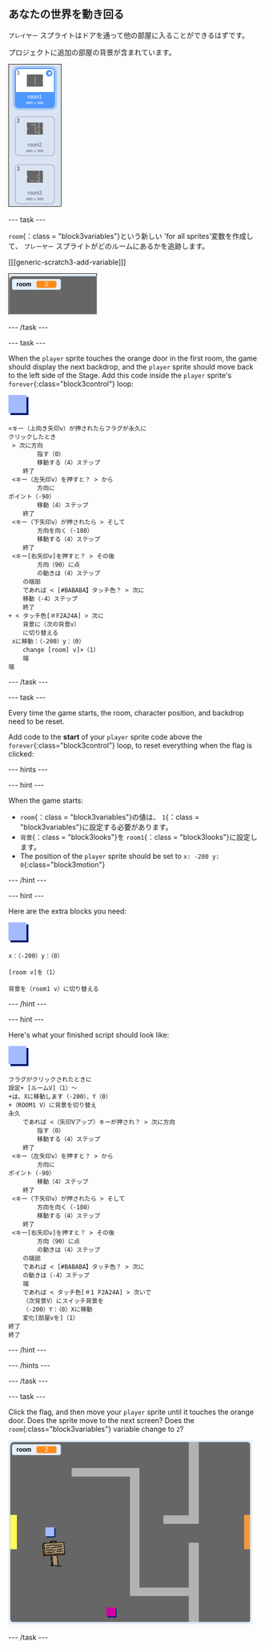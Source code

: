 ## あなたの世界を動き回る

`プレイヤー` スプライトはドアを通って他の部屋に入ることができるはずです。

プロジェクトに追加の部屋の背景が含まれています。

![スクリーンショット](images/world-backdrops.png)

\--- task \---

`room`{：class = "block3variables"}という新しい 'for all sprites'変数を作成して、 `プレーヤー` スプライトがどのルームにあるかを追跡します。

[[[generic-scratch3-add-variable]]]

![screenshot](images/world-room.png)

\--- /task \---

\--- task \---

When the `player` sprite touches the orange door in the first room, the game should display the next backdrop, and the `player` sprite should move back to the left side of the Stage. Add this code inside the `player` sprite's `forever`{:class="block3control"} loop:

![player](images/player.png)

```blocks3
<キー（上向き矢印v）が押されたらフラグが永久に
クリックしたとき
 > 次に方向
        指す（0）
        移動する（4）ステップ
    終了
 <キー（左矢印v）を押すと？ > から
        方向に
ポイント（-90）
        移動（4）ステップ
    終了
 <キー（下矢印v）が押されたら > そして
        方向を向く（-180）
        移動する（4）ステップ
    終了
 <キー[右矢印v]を押すと？ > その後
        方向（90）に点
        の動きは（4）ステップ
    の端部
    であれば < [#BABABA】タッチ色？ > 次に
    移動（-4）ステップ
    終了
+ < タッチ色[＃F2A24A] > 次に
    背景に（次の背景v）
    に切り替える
 xに移動：（-200）y：（0）
    change [room] v]×（1）
    端
端
```

\--- /task \---

\--- task \---

Every time the game starts, the room, character position, and backdrop need to be reset.

Add code to the **start** of your `player` sprite code above the `forever`{:class="block3control"} loop, to reset everything when the flag is clicked:

\--- hints \---

\--- hint \---

When the game starts:

+ `room`{：class = "block3variables"}の値は、 `1`{：class = "block3variables"}に設定する必要があります。
+ `背景`{：class = "block3looks"}を `room1`{：class = "block3looks"}に設定します。
+ The position of the `player` sprite should be set to `x: -200 y: 0`{:class="block3motion"}

\--- /hint \---

\--- hint \---

Here are the extra blocks you need:

![player](images/player.png)

```blocks3
x：（-200）y：（0）

[room v]を（1）

背景を（room1 v）に切り替える
```

\--- /hint \---

\--- hint \---

Here's what your finished script should look like:

![player](images/player.png)

```blocks3
フラグがクリックされたときに
設定+ [ルームV]（1）〜
+は、Xに移動します（-200）、Y（0）
+（ROOM1 V）に背景を切り替え
永久
    であれば <（矢印Vアップ）キーが押され？ > 次に方向
        指す（0）
        移動する（4）ステップ
    終了
 <キー（左矢印v）を押すと？ > から
        方向に
ポイント（-90）
        移動（4）ステップ
    終了
 <キー（下矢印v）が押されたら > そして
        方向を向く（-180）
        移動する（4）ステップ
    終了
 <キー[右矢印v]を押すと？ > その後
        方向（90）に点
        の動きは（4）ステップ
    の端部
    であれば < [#BABABA】タッチ色？ > 次に
    の動きは（-4）ステップ
    端
    であれば < タッチ色[＃1 F2A24A] > 次いで
    （次背景V）にスイッチ背景を
    （-200）Y：（0）Xに移動
    変化[部屋vを]（1）
終了
終了
```

\--- /hint \---

\--- /hints \---

\--- /task \---

\--- task \---

Click the flag, and then move your `player` sprite until it touches the orange door. Does the sprite move to the next screen? Does the `room`{:class="block3variables"} variable change to `2`?

![screenshot](images/world-room-test.png)

\--- /task \---